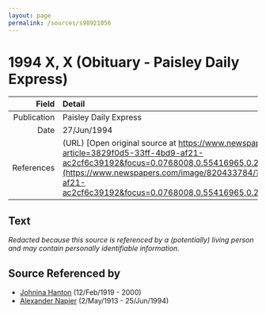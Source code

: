 ```yaml
---
layout: page
permalink: /sources/s98921056
---
```


# 1994 X, X (Obituary - Paisley Daily Express)

Field | Detail
---:|:---
Publication | Paisley Daily Express
Date | 27/Jun/1994
References | (URL) [Open original source at https://www.newspapers.com/image/820433784/?article=3829f0d5-33ff-4bd9-af21-ac2cf6c39192&focus=0.0768008,0.55416965,0.20303267,0.70679164&xid=3355](https://www.newspapers.com/image/820433784/?article=3829f0d5-33ff-4bd9-af21-ac2cf6c39192&focus=0.0768008,0.55416965,0.20303267,0.70679164&xid=3355)

## Text

_Redacted because this source is referenced by a (potentially) living person and may contain personally identifiable information._

## Source Referenced by

* [Johnina Hanton](../people/@68592798@-johnina-hanton-b1919-2-12-d2000.md) (12/Feb/1919 - 2000)
* [Alexander Napier](../people/@80968928@-alexander-napier-b1913-5-2-d1994-6-25.md) (2/May/1913 - 25/Jun/1994)
